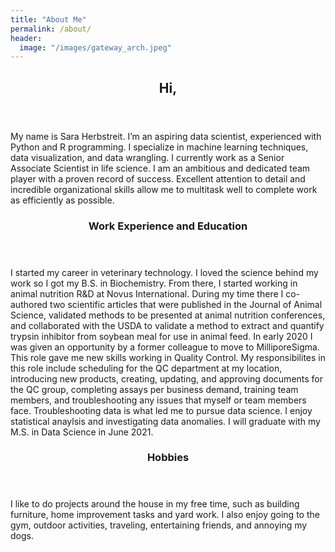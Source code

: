 ```yaml
---
title: "About Me"
permalink: /about/
header:
  image: "/images/gateway_arch.jpeg"
---
```



<!-- Main -->
<div id="main">

<section id="one">
	<div class="inner">
		<header class="major">
			<h2>Hi,</h2>
		</header>
		<p>My name is Sara Herbstreit. I’m an aspiring data scientist, experienced with Python and R programming. I specialize in machine learning techniques, data visualization, and data wrangling. I currently work as a Senior Associate Scientist in life science. I am an ambitious and dedicated team player with a proven record of success. Excellent attention to detail and incredible organizational skills allow me to multitask well to complete work as efficiently as possible. 
</p>
	</div>
</section>

<section id="two" class="spotlights">
	<section>
		<div class="content">
			<div class="inner">
				<header class="major">
					<h3>Work Experience and Education</h3>
				</header>
				<p> 
					I started my career in veterinary technology. I loved the science behind my work so I got my B.S. in Biochemistry. From there, I started working in animal nutrition R&D at Novus International. During my time there I co-authored two scientific articles that were published in the Journal of Animal Science, validated methods to be presented at animal nutrition conferences, and collaborated with the USDA to validate a method to extract and quantify trypsin inhibitor from soybean meal for use in animal feed. In early 2020 I was given an opportunity by a former colleague to move to MilliporeSigma. This role gave me new skills working in Quality Control. My responsibilites in this role include scheduling for the QC department at my location, introducing new products, creating, updating, and approving documents for the QC group, completing assays per business demand, training team members, and troubleshooting any issues that myself or team members face. Troubleshooting data is what led me to pursue data science. I enjoy statistical anaylsis and investigating data anomalies. I will graduate with my M.S. in Data Science in June 2021. </p>
			</div>
		</div>
	</section>
	<section>
		<div class="content">
			<div class="inner">
				<header class="major">
					<h3>Hobbies</h3>
				</header>
				<p>I like to do projects around the house in my free time, such as building furniture, home improvement tasks and yard work. I also enjoy going to the gym, outdoor activities, traveling, entertaining friends, and annoying my dogs.  </p>
			</div>
		</div>
